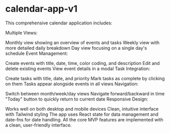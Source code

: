 # calendar-app-v1
This comprehensive calendar application includes:

Multiple Views:

Monthly view showing an overview of events and tasks
Weekly view with more detailed daily breakdown
Day view focusing on a single day's schedule
Event Management:

Create events with title, date, time, color coding, and description
Edit and delete existing events
View event details in a modal
Task Integration:

Create tasks with title, date, and priority
Mark tasks as complete by clicking on them
Tasks appear alongside events in all views
Navigation:

Switch between month/week/day views
Navigate forward/backward in time
"Today" button to quickly return to current date
Responsive Design:

Works well on both desktop and mobile devices
Clean, intuitive interface with Tailwind styling
The app uses React state for data management and date-fns for date handling. All the core MVP features are implemented with a clean, user-friendly interface.
